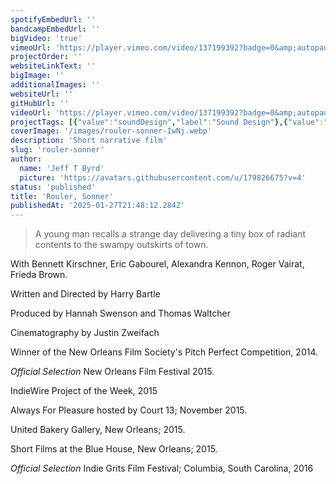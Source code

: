 ```yaml
---
spotifyEmbedUrl: ''
bandcampEmbedUrl: ''
bigVideo: 'true'
vimeoUrl: 'https://player.vimeo.com/video/137199392?badge=0&amp;autopause=0&amp;player_id=0&amp;app_id=58479'
projectOrder: ''
websiteLinkText: ''
bigImage: ''
additionalImages: ''
websiteUrl: ''
gitHubUrl: ''
videoUrl: 'https://player.vimeo.com/video/137199392?badge=0&amp;autopause=0&amp;player_id=0&amp;app_id=58479'
projectTags: [{"value":"soundDesign","label":"Sound Design"},{"value":"audioPost","label":"Audio Post"}]
coverImage: '/images/rouler-sonner-IwNj.webp'
description: 'Short narrative film'
slug: 'rouler-sonner'
author:
  name: 'Jeff T Byrd'
  picture: 'https://avatars.githubusercontent.com/u/179826675?v=4'
status: 'published'
title: 'Rouler, Sonner'
publishedAt: '2025-01-27T21:48:12.284Z'
---
```


> A young man recalls a strange day delivering a tiny box of radiant contents to the swampy outskirts of town.

With Bennett Kirschner, Eric Gabourel, Alexandra Kennon, Roger Vairat, Frieda Brown.

Written and Directed by Harry Bartle

Produced by Hannah Swenson and Thomas Waltcher

Cinematography by Justin Zweifach

Winner of the New Orleans Film Society's Pitch Perfect Competition, 2014.

*Official Selection* New Orleans Film Festival 2015.

IndieWire Project of the Week, 2015

Always For Pleasure hosted by Court 13; November 2015.

United Bakery Gallery, New Orleans; 2015.

Short Films at the Blue House, New Orleans; 2015.

*Official Selection* Indie Grits Film Festival; Columbia, South Carolina, 2016